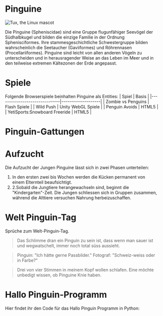 # Pinguine


![Tux, the Linux mascot](./Pinguine.png)

Die Pinguine (Spheniscidae) sind eine Gruppe flugunfähiger Seevögel der Südhalbkugel und bilden die einzige Familie in der Ordnung Sphenisciformes. Ihre stammesgeschichtliche Schwestergruppe bilden wahrscheinlich die Seetaucher (Gaviiformes) und Röhrennasen (Procellariiformes). Pinguine sind leicht von allen anderen Vögeln zu unterscheiden und in herausragender Weise an das Leben im Meer und in den teilweise extremen Kältezonen der Erde angepasst.

# Spiele
Folgende Browserspiele beinhalten Pinguine als Entities:
| Spiel                         | Basis              |
|-------------------------------|--------------------|
| Zombie vs Penguins            | Flash Spiele       |
| Wild Push                     | Unity WebGL Spiele |
| Penguin Avoids                | HTML5              |
| YetiSports:Snowboard Freeride | HTML5              |

# Pinguin-Gattungen




# Aufzucht

Die Aufzucht der Jungen Pinguine lässt sich in zwei Phasen unterteilen:

1. In den ersten zwei bis Wochen werden die Kücken permanent von einem Elternteil beaufsichtigt.
2. 2.Sobald die Jungtiere herangewachseln sind, beginnt die "Kindergarten"-Zeit. Die Jungen schliessen sich in Gruppen zusammen, während die Alttiere versuchen Nahrung herbeizuschaffen.

# Welt Pinguin-Tag

Sprüche zum Welt-Pinguin-Tag.
>Das Schlimme dran ein Pinguin zu sein ist, dass wenn man sauer ist und wegwatschelt, immer noch total süss aussieht.

>Pinguin: "Ich hätte gerne Passbilder." Fotograf: "Schweiz-weiss oder in Farbe?"

>Drei von vier Stimmen in meinem Kopf wollen schlafen. Eine möchte unbedigt wissen, ob Pinguine Knie haben.

# Hallo Pinguin-Programm

Hier findet ihr den Code für das Hallo Pinguin Programm in Python: